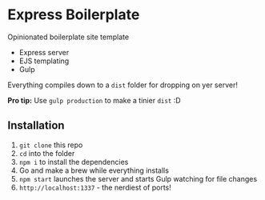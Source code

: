 # Express Boilerplate

Opinionated boilerplate site template

* Express server
* EJS templating
* Gulp

Everything compiles down to a `dist` folder for dropping on yer server!

**Pro tip:** Use `gulp production` to make a tinier `dist` :D

## Installation

1.  `git clone` this repo
1.  `cd` into the folder
1.  `npm i` to install the dependencies
1.  Go and make a brew while everything installs
1.  `npm start` launches the server and starts Gulp watching for file changes
1.  `http://localhost:1337` - the nerdiest of ports!
